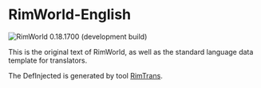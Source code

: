 # RimWorld-English

<!-- orange, blue -->
![RimWorld 0.18.1700 (development build)](https://img.shields.io/badge/RimWorld-0.18.1700%20(development%20build)-orange.svg?style=flat-square)

This is the original text of RimWorld, as well as the standard language data template for translators.

The DefInjected is generated by tool [RimTrans](https://github.com/duduluu/RimTrans).
